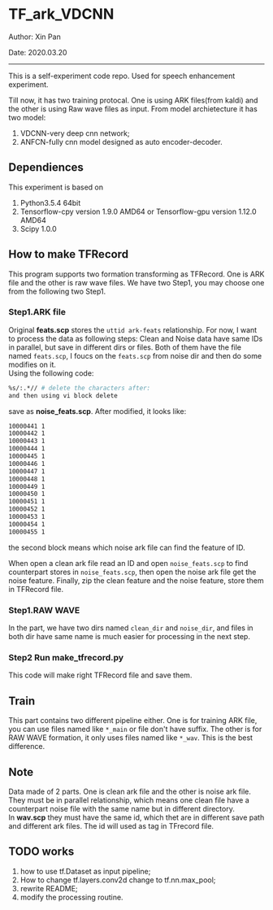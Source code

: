 # TF_ark_VDCNN

Author: Xin Pan

Date: 2020.03.20

---

This is a self-experiment code repo. Used for speech enhancement  experiment.

Till now, it has two training protocal. One is using ARK files(from kaldi) and the other is using Raw wave files as input. From model archietecture it has two model:

1.  VDCNN-very deep cnn network;
2. ANFCN-fully cnn model designed as auto encoder-decoder.

## Dependiences
This experiment is based on
1. Python3.5.4 64bit
2. Tensorflow-cpy version 1.9.0 AMD64 or
   Tensorflow-gpu version 1.12.0 AMD64
3. Scipy 1.0.0

## How to make TFRecord

This program supports two formation transforming as TFRecord. One is ARK file and the other is raw wave files. We have two Step1, you may choose one from the following two Step1.

### Step1.ARK file

Original **feats.scp** stores the `uttid ark-feats` relationship. For now, I want to process the data as following steps: 
Clean and Noise data have same IDs in parallel, but save in different dirs or files. Both of them have the file named `feats.scp`, I foucs on the `feats.scp` from noise dir and then do some modifies on it.  
Using the following code:

```bash
%s/:.*// # delete the characters after:
and then using vi block delete
```
save as **noise_feats.scp**. After modified, it looks like:
```tex
10000441 1
10000442 1
10000443 1
10000444 1
10000445 1
10000446 1
10000447 1
10000448 1
10000449 1
10000450 1
10000451 1
10000452 1
10000453 1
10000454 1
10000455 1
```
the second block means which noise ark file can find the feature of ID.  

When open a clean ark file read an ID and open `noise_feats.scp` to find counterpart stores in `noise_feats.scp`, then open the noise ark file get the noise feature. Finally, zip the clean feature and the noise feature, store them in TFRecord file.

### Step1.RAW WAVE

In the part, we have two dirs named `clean_dir` and `noise_dir`, and files in both dir have same name is much easier for processing in the next step.

### Step2 Run make_tfrecord.py

This code will make right TFRecord file and save them.

## Train

This part contains two different pipeline either. One is for training ARK file, you can use files named like `*_main` or file don't have suffix. The other is for RAW WAVE formation, it only uses files named like `*_wav`. This is the best difference.

## Note
Data made of 2 parts. One is clean ark file and the other is noise ark file. They must be in parallel relationship, which means one clean file have a counterpart noise file with the same name but in different directory.  
In **wav.scp** they must have the same id, which thet are in different save path and different ark files. The id will used as tag in TFrecord file.

## TODO works
1. how to use tf.Dataset as input pipeline;
2. How to change tf.layers.conv2d change to tf.nn.max_pool;
3. rewrite README;
4. modify the processing routine.